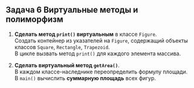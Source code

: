 ## Задача 6 Виртуальные методы и полиморфизм

1. **Сделать метод `print()` виртуальным** в классе `Figure`.  
   Создать контейнер из указателей на `Figure`, содержащий объекты классов `Square`, `Rectangle`, `Trapezoid`.  
   В цикле вызвать метод `print()` для каждого элемента массива.

2. **Сделать виртуальный метод `getArea()`**.  
   В каждом классе-наследнике переопределить формулу площади.  
   В `main()` вычислить **суммарную площадь** всех фигур.
